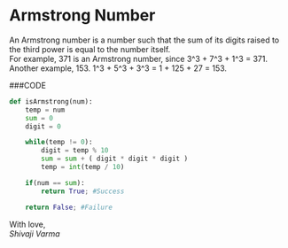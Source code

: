 Armstrong Number
===============

An Armstrong number is a number such that the sum of its digits raised to the third power is equal to the number itself.  
For example, 371 is an Armstrong number, since 3^3 + 7^3 + 1^3 = 371.  
Another example, 153. 1^3 + 5^3 + 3^3 = 1 + 125 + 27 = 153.

###CODE
```python
def isArmstrong(num):
	temp = num
	sum = 0
	digit = 0

	while(temp != 0):
		digit = temp % 10
		sum = sum + ( digit * digit * digit )
		temp = int(temp / 10)

	if(num == sum):
		return True; #Success

	return False; #Failure
```

With love,  
_Shivaji Varma_

